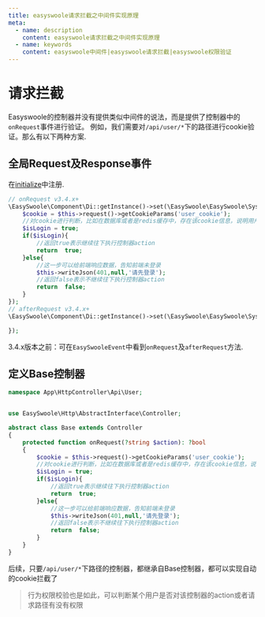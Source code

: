 ```yaml
---
title: easyswoole请求拦截之中间件实现原理
meta:
  - name: description
    content: easyswoole请求拦截之中间件实现原理
  - name: keywords
    content: easyswoole中间件|easyswoole请求拦截|easyswoole权限验证
---
```


# 请求拦截

Easyswoole的控制器并没有提供类似中间件的说法，而是提供了控制器中的```onRequest```事件进行验证。
例如，我们需要对```/api/user/*```下的路径进行cookie验证。那么有以下两种方案.

## 全局Request及Response事件

在[initialize](/FrameDesign/event.md)中注册.

```php
// onRequest v3.4.x+
\EasySwoole\Component\Di::getInstance()->set(\EasySwoole\EasySwoole\SysConst::HTTP_GLOBAL_ON_REQUEST,function (\EasySwoole\Http\Request $request, \EasySwoole\Http\Response $response){
    $cookie = $this->request()->getCookieParams('user_cookie');
    //对cookie进行判断，比如在数据库或者是redis缓存中，存在该cookie信息，说明用户登录成功
    $isLogin = true;
    if($isLogin){
        //返回true表示继续往下执行控制器action
        return  true;
    }else{
        //这一步可以给前端响应数据，告知前端未登录
        $this->writeJson(401,null,'请先登录');
        //返回false表示不继续往下执行控制器action
        return  false;
    }
});
// afterRequest v3.4.x+
\EasySwoole\Component\Di::getInstance()->set(\EasySwoole\EasySwoole\SysConst::HTTP_GLOBAL_AFTER_REQUEST,function (\EasySwoole\Http\Request $request, \EasySwoole\Http\Response $response){

});
```

3.4.x版本之前：可在`EasySwooleEvent`中看到`onRequest`及`afterRequest`方法.

## 定义Base控制器

```php
namespace App\HttpController\Api\User;


use EasySwoole\Http\AbstractInterface\Controller;

abstract class Base extends Controller
{
    protected function onRequest(?string $action): ?bool
    {
        $cookie = $this->request()->getCookieParams('user_cookie');
        //对cookie进行判断，比如在数据库或者是redis缓存中，存在该cookie信息，说明用户登录成功
        $isLogin = true;
        if($isLogin){
            //返回true表示继续往下执行控制器action
            return  true;
        }else{
            //这一步可以给前端响应数据，告知前端未登录
            $this->writeJson(401,null,'请先登录');
            //返回false表示不继续往下执行控制器action
            return  false;
        }
    }
}

```

后续，只要```/api/user/*```下路径的控制器，都继承自Base控制器，都可以实现自动的cookie拦截了

> 行为权限校验也是如此，可以判断某个用户是否对该控制器的action或者请求路径有没有权限